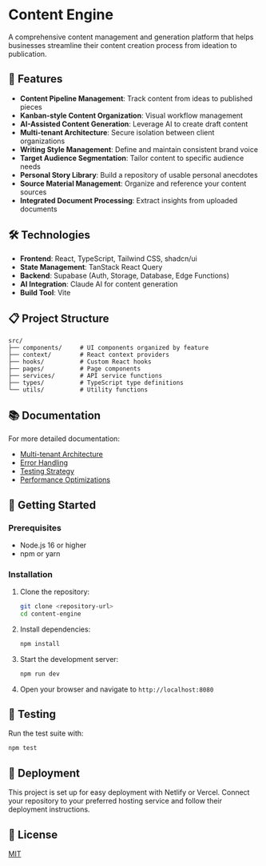 
# Content Engine

A comprehensive content management and generation platform that helps businesses streamline their content creation process from ideation to publication.

## 🚀 Features

- **Content Pipeline Management**: Track content from ideas to published pieces
- **Kanban-style Content Organization**: Visual workflow management
- **AI-Assisted Content Generation**: Leverage AI to create draft content
- **Multi-tenant Architecture**: Secure isolation between client organizations
- **Writing Style Management**: Define and maintain consistent brand voice
- **Target Audience Segmentation**: Tailor content to specific audience needs
- **Personal Story Library**: Build a repository of usable personal anecdotes
- **Source Material Management**: Organize and reference your content sources
- **Integrated Document Processing**: Extract insights from uploaded documents

## 🛠️ Technologies

- **Frontend**: React, TypeScript, Tailwind CSS, shadcn/ui
- **State Management**: TanStack React Query
- **Backend**: Supabase (Auth, Storage, Database, Edge Functions)
- **AI Integration**: Claude AI for content generation
- **Build Tool**: Vite

## 📋 Project Structure

```
src/
├── components/     # UI components organized by feature
├── context/        # React context providers
├── hooks/          # Custom React hooks
├── pages/          # Page components
├── services/       # API service functions
├── types/          # TypeScript type definitions
└── utils/          # Utility functions
```

## 📚 Documentation

For more detailed documentation:

- [Multi-tenant Architecture](./src/docs/multi-tenant-architecture.md)
- [Error Handling](./src/docs/error-handling.md)
- [Testing Strategy](./src/docs/testing-strategy.md)
- [Performance Optimizations](./src/docs/performance-optimizations.md)

## 🚦 Getting Started

### Prerequisites

- Node.js 16 or higher
- npm or yarn

### Installation

1. Clone the repository:
   ```bash
   git clone <repository-url>
   cd content-engine
   ```

2. Install dependencies:
   ```bash
   npm install
   ```

3. Start the development server:
   ```bash
   npm run dev
   ```

4. Open your browser and navigate to `http://localhost:8080`

## 🧪 Testing

Run the test suite with:

```bash
npm test
```

## 🚀 Deployment

This project is set up for easy deployment with Netlify or Vercel. Connect your repository to your preferred hosting service and follow their deployment instructions.

## 📝 License

[MIT](LICENSE)
